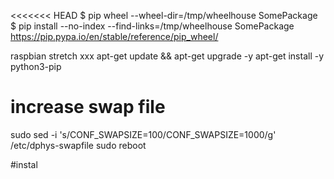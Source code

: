 <<<<<<< HEAD
$ pip wheel --wheel-dir=/tmp/wheelhouse SomePackage
$ pip install --no-index --find-links=/tmp/wheelhouse SomePackage
https://pip.pypa.io/en/stable/reference/pip_wheel/

raspbian stretch xxx
apt-get update && apt-get upgrade -y
apt-get install -y python3-pip

# increase swap file

sudo sed -i 's/CONF_SWAPSIZE=100/CONF_SWAPSIZE=1000/g' /etc/dphys-swapfile
sudo reboot

#instal
